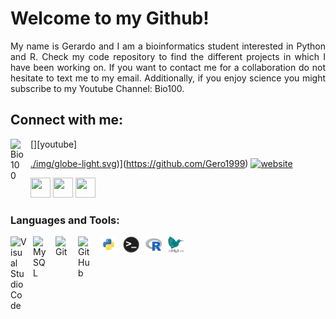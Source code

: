 # Welcome to my Github! 

<div style="text-align: justify"> My name is Gerardo and I am a bioinformatics student interested in Python and R. Check my code repository to find the different 
projects in which I have been working on. If you want to contact me for a collaboration do not hesitate to text me to my email. 
Additionally, if you enjoy science you might subscribe to my Youtube Channel: Bio100. </div>


## Connect with me:



[<img align="left" alt="Bio100" width="22px" src="https://cdn.jsdelivr.net/npm/simple-icons@v6/icons/youtube.svg" style="padding-right:10px;" />][youtube]





[./img/globe-light.svg](https://cdn.jsdelivr.net/npm/simple-icons@v6/icons/youtube.svg))](https://github.com/Gero1999)
[![website](./img/globe-dark.svg)](https://codestackr.com#gh-dark-mode-only)
&nbsp;&nbsp;



<img height="32" width="32" src="https://cdn.jsdelivr.net/npm/simple-icons@v6/icons/youtube.svg" />
<img height="32" width="32" src="https://cdn.jsdelivr.net/npm/simple-icons@v6/icons/[#0A66C2].svg" />
<img height="32" width="32" src="https://cdn.jsdelivr.net/npm/simple-icons@v6/icons/[#1DA1F2].svg" />


### Languages and Tools:

<img align="left" alt="Visual Studio Code" width="26px" src="https://cdn.jsdelivr.net/gh/devicons/devicon/icons/vscode/vscode-original.svg" style="padding-right:10px;" />

<img align="left" alt="MySQL" width="26px" src="https://cdn.jsdelivr.net/gh/devicons/devicon/icons/mysql/mysql-original.svg" style="padding-right:10px;" />

<img align="left" alt="Git" width="26px" src="https://cdn.jsdelivr.net/gh/devicons/devicon/icons/git/git-original.svg" style="padding-right:10px;" />

<img align="left" alt="GitHub" width="26px" src="https://user-images.githubusercontent.com/3369400/139448065-39a229ba-4b06-434b-bc67-616e2ed80c8f.png" style="padding-right:10px;" />

<img align="left" alt="Python" width="26px" src="https://raw.githubusercontent.com/github/explore/80688e429a7d4ef2fca1e82350fe8e3517d3494d/topics/python/python.png" style="padding-right:10px;" />


<img align="left" alt="Terminal" width="26px" src="https://raw.githubusercontent.com/github/explore/d92924b1d925bb134e308bd29c9de6c302ed3beb/topics/terminal/terminal.png" style="padding-right:10px;" />


<img align="left" alt="R" width="26px" src="https://raw.githubusercontent.com/github/explore/80688e429a7d4ef2fca1e82350fe8e3517d3494d/topics/r/r.png" style="padding-right:10px;" />


<img align="left" alt="Latex" width="26px" src="https://raw.githubusercontent.com/github/explore/80688e429a7d4ef2fca1e82350fe8e3517d3494d/topics/latex/latex.png"
style="padding-right:10px;" />



<!--
**Gero1999/Gero1999** is a ✨ _special_ ✨ repository because its `README.md` (this file) appears on your GitHub profile.

Here are some ideas to get you started:

- 🔭 I’m currently working on ...
- 🌱 I’m currently learning ...
- 👯 I’m looking to collaborate on ...
- 🤔 I’m looking for help with ...
- 💬 Ask me about ...
- 📫 How to reach me: ...
- 😄 Pronouns: ...
- ⚡ Fun fact: ...
-->
